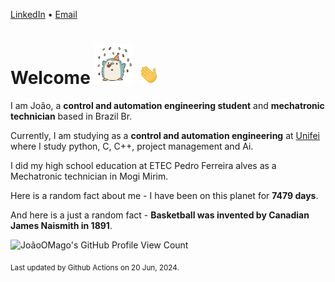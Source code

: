 [LinkedIn](https://www.linkedin.com/in/joão-pedro-gozzoli-b95641301/) &bull;
[Email](joaopedrogozzoli@gmail.com)

# Welcome <img src="happy.gif" height="64px" /> <img src="wave.gif" height="32px" />

I am João, a  **control and automation engineering student** and **mechatronic technician** based in Brazil Br.

Currently, I am studying as a **control and automation engineering** at [Unifei](https://unifei.edu.br) where I study python, C, C++, project management and Ai.

I did my high school education at ETEC Pedro Ferreira alves as a Mechatronic technician in Mogi Mirim.

Here is a random fact about me - I have been on this planet for **7479 days**.

And here is a just a random fact -  **Basketball was invented by Canadian James Naismith in 1891**.

![JoãoOMago's GitHub Profile View Count](https://komarev.com/ghpvc/?username=JoaoOMago)

<sub>Last updated by Github Actions on 20 Jun, 2024.</sub>

